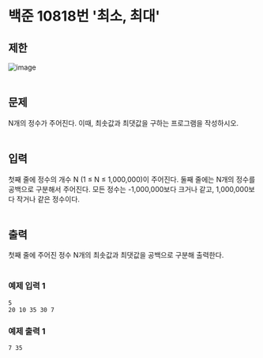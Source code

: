 # 백준 10818번 '최소, 최대'

## 제한
![image](https://user-images.githubusercontent.com/82142527/209041761-192c2c9e-7599-46d3-80c3-5763e1cbfdc3.png)  
<br>
## 문제
N개의 정수가 주어진다. 이때, 최솟값과 최댓값을 구하는 프로그램을 작성하시오.
<br><br>

## 입력
첫째 줄에 정수의 개수 N (1 ≤ N ≤ 1,000,000)이 주어진다. 둘째 줄에는 N개의 정수를 공백으로 구분해서 주어진다. 모든 정수는 -1,000,000보다 크거나 같고, 1,000,000보다 작거나 같은 정수이다.
<br><br>

## 출력
첫째 줄에 주어진 정수 N개의 최솟값과 최댓값을 공백으로 구분해 출력한다.
<br><br>
### 예제 입력 1
```
5
20 10 35 30 7
```
### 예제 출력 1
```
7 35
```